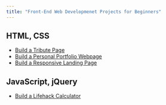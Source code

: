 ```yaml
---
title: "Front-End Web Developmenet Projects for Beginners"
---
```


## HTML, CSS

* [Build a Tribute Page](build-a-tribute-page/)
* [Build a Personal Portfolio Webpage](build-a-personal-portfolio-webpage/)
* [Build a Responsive Landing Page](build-a-responsive-landing-page/)

## JavaScript, jQuery

* [Build a Lifehack Calculator](build-a-lifehack-calculator/)
